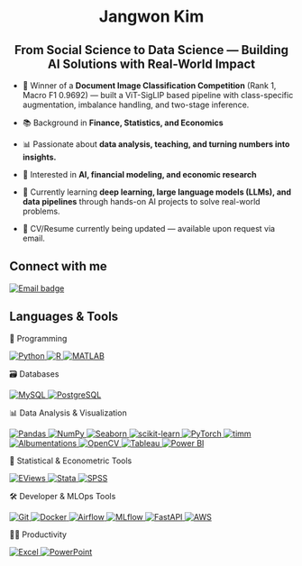 <h1 align="center">Jangwon Kim</h1>
<h2 align="center">From Social Science to Data Science — Building AI Solutions with Real-World Impact</h2>

<p>

  * 🥇 Winner of a <strong>Document Image Classification Competition</strong> (Rank 1, Macro F1 0.9692) — built a ViT-SigLIP based pipeline with class-specific augmentation, imbalance handling, and two-stage inference.<br>

  * 📚 Background in <strong>Finance, Statistics, and Economics</strong><br>

  * 📊 Passionate about <strong>data analysis, teaching, and turning numbers into insights.</strong><br>

  * 🧠 Interested in <strong>AI, financial modeling, and economic research</strong><br>

  * 🌱 Currently learning <strong>deep learning, large language models (LLMs), and data pipelines</strong> through hands-on AI projects to solve real-world problems.<br>

  * 📄 CV/Resume currently being updated — available upon request via email.

<h2 align="left">Connect with me</h3>
<p align="left">
  <a href="mailto:jwk143@gmail.com">
    <img src="https://img.shields.io/badge/Email-jwk143@gmail.com-red?style=flat&logo=gmail&logoColor=white" alt="Email badge"/>
  </a>
</p>

<h2 align="left">Languages & Tools</h2>

🐍 Programming 
<p>
  <a href="https://www.python.org" target="_blank">
    <img src="https://img.shields.io/badge/Python-3776AB?style=flat&logo=python&logoColor=white" alt="Python"/>
  </a>
  <a href="https://www.r-project.org/" target="_blank">
    <img src="https://img.shields.io/badge/R-276DC3?style=flat&logo=r&logoColor=white" alt="R"/>
  </a>
  <a href="https://www.mathworks.com/" target="_blank">
    <img src="https://img.shields.io/badge/MATLAB-0076A8?style=flat&logo=Mathworks&logoColor=white" alt="MATLAB"/>
  </a>
</p>

🗃️ Databases
<p>
  <a href="https://www.mysql.com/" target="_blank">
    <img src="https://img.shields.io/badge/MySQL-4479A1?style=flat&logo=mysql&logoColor=white" alt="MySQL"/>
  </a>
  <a href="https://www.postgresql.org/" target="_blank">
    <img src="https://img.shields.io/badge/PostgreSQL-336791?style=flat&logo=postgresql&logoColor=white" alt="PostgreSQL"/>
  </a>
</p>

📊 Data Analysis & Visualization
<p>
  <a href="https://pandas.pydata.org/" target="_blank">
    <img src="https://img.shields.io/badge/Pandas-150458?style=flat&logo=pandas&logoColor=white" alt="Pandas"/>
  </a>
  <a href="https://numpy.org/" target="_blank">
    <img src="https://img.shields.io/badge/NumPy-013243?style=flat&logo=numpy&logoColor=white" alt="NumPy"/>
  </a>
  <a href="https://seaborn.pydata.org/" target="_blank">
    <img src="https://img.shields.io/badge/Seaborn-0d1a26?style=flat&logo=python&logoColor=white" alt="Seaborn"/>
  </a>
  <a href="https://scikit-learn.org/" target="_blank">
    <img src="https://img.shields.io/badge/scikit--learn-F7931E?style=flat&logo=scikitlearn&logoColor=white" alt="scikit-learn"/>
  </a>
  <a href="https://pytorch.org/" target="_blank">
    <img src="https://img.shields.io/badge/PyTorch-EE4C2C?style=flat&logo=pytorch&logoColor=white" alt="PyTorch"/>
  </a>
  <a href="https://huggingface.co/timm" target="_blank">
    <img src="https://img.shields.io/badge/timm-FF6F00?style=flat&logo=pytorch&logoColor=white" alt="timm"/>
  </a>
  <a href="https://albumentations.ai/" target="_blank">
    <img src="https://img.shields.io/badge/Albumentations-FF6F00?style=flat" alt="Albumentations"/>
  </a>
  <a href="https://opencv.org/" target="_blank">
    <img src="https://img.shields.io/badge/OpenCV-5C3EE8?style=flat&logo=opencv&logoColor=white" alt="OpenCV"/>
  </a>
  <a href="https://www.tableau.com/" target="_blank">
    <img src="https://img.shields.io/badge/Tableau-E97627?style=flat&logo=tableau&logoColor=white" alt="Tableau"/>
  </a>
  <a href="https://powerbi.microsoft.com/" target="_blank">
    <img src="https://img.shields.io/badge/Power_BI-F2C811?style=flat&logo=powerbi&logoColor=black" alt="Power BI"/>
  </a>
</p>

🧮 Statistical & Econometric Tools
<p>
  <a href="https://www.eviews.com/" target="_blank">
    <img src="https://img.shields.io/badge/EViews-003B6F?style=flat" alt="EViews"/>
  </a>
  <a href="https://www.stata.com/" target="_blank">
    <img src="https://img.shields.io/badge/Stata-1E5AA8?style=flat" alt="Stata"/>
  </a>
  <a href="https://www.ibm.com/products/spss-statistics" target="_blank">
    <img src="https://img.shields.io/badge/SPSS-00274C?style=flat" alt="SPSS"/>
  </a>
</p>

🛠️ Developer & MLOps Tools
<p>
  <a href="https://git-scm.com/" target="_blank">
    <img src="https://img.shields.io/badge/Git-F05032?style=flat&logo=git&logoColor=white" alt="Git"/>
  </a>
  <a href="https://www.docker.com/" target="_blank">
    <img src="https://img.shields.io/badge/Docker-2496ED?style=flat&logo=docker&logoColor=white" alt="Docker"/>
  </a>
  <a href="https://airflow.apache.org/" target="_blank">
    <img src="https://img.shields.io/badge/Apache_Airflow-017CEE?style=flat&logo=apacheairflow&logoColor=white" alt="Airflow"/>
  </a>
  <a href="https://mlflow.org/" target="_blank">
    <img src="https://img.shields.io/badge/MLflow-0194E2?style=flat" alt="MLflow"/>
  </a>
  <a href="https://fastapi.tiangolo.com/" target="_blank">
    <img src="https://img.shields.io/badge/FastAPI-009688?style=flat&logo=fastapi&logoColor=white" alt="FastAPI"/>
  </a>
  <a href="https://aws.amazon.com/" target="_blank">
    <img src="https://img.shields.io/badge/AWS-232F3E?style=flat&logo=amazonaws&logoColor=white" alt="AWS"/>
  </a>
</p>

🧑‍💼 Productivity
<p>
  <a href="https://www.microsoft.com/en-us/microsoft-365/excel" target="_blank">
    <img src="https://img.shields.io/badge/Excel-217346?style=flat&logo=microsoft-excel&logoColor=white" alt="Excel"/>
  </a>
  <a href="https://www.microsoft.com/en-us/microsoft-365/powerpoint" target="_blank">
    <img src="https://img.shields.io/badge/PowerPoint-B7472A?style=flat&logo=microsoft-powerpoint&logoColor=white" alt="PowerPoint"/>
  </a>
</p>

